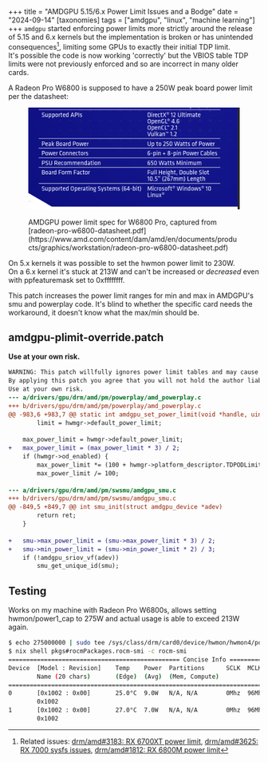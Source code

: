 +++
title = "AMDGPU 5.15/6.x Power Limit Issues and a Bodge"
date = "2024-09-14"
[taxonomies]
tags = ["amdgpu", "linux", "machine learning"]
+++
`amdgpu` started enforcing power limits more strictly around the release of 5.15 and 6.x kernels but the implementation is broken or has unintended consequences[^1], limiting some GPUs to exactly their initial TDP limit.  
It's possible the code is now working 'correctly' but the VBIOS table TDP limits were not previously enforced and so are incorrect in many older cards.

A Radeon Pro W6800 is supposed to have a 250W peak board power limit per the datasheet:

<figure>

![](w6800-pro-spec.png)

<figcaption>
AMDGPU power limit spec for W6800 Pro, captured from [radeon-pro-w6800-datasheet.pdf](https://www.amd.com/content/dam/amd/en/documents/products/graphics/workstation/radeon-pro-w6800-datasheet.pdf)
</figcaption>

</figure>

On 5.x kernels it was possible to set the hwmon power limit to 230W.  
On a 6.x kernel it's stuck at 213W and can't be increased or _decreased_ even with ppfeaturemask set to 0xffffffff.

This patch increases the power limit ranges for min and max in AMDGPU's smu and powerplay code. It's blind to whether the specific card needs the workaround, it doesn't know what the max/min should be.

## amdgpu-plimit-override.patch

**Use at your own risk.**

```patch
WARNING: This patch willfully ignores power limit tables and may cause your GPU to fail or damage the system it is connected to.
By applying this patch you agree that you will not hold the author liable for any damage to your system.
Use at your own risk.
--- a/drivers/gpu/drm/amd/pm/powerplay/amd_powerplay.c
+++ b/drivers/gpu/drm/amd/pm/powerplay/amd_powerplay.c
@@ -983,6 +983,7 @@ static int amdgpu_set_power_limit(void *handle, uint32_t limit)
 		limit = hwmgr->default_power_limit;
 
 	max_power_limit = hwmgr->default_power_limit;
+	max_power_limit = (max_power_limit * 3) / 2;
 	if (hwmgr->od_enabled) {
 		max_power_limit *= (100 + hwmgr->platform_descriptor.TDPODLimit);
 		max_power_limit /= 100;

--- a/drivers/gpu/drm/amd/pm/swsmu/amdgpu_smu.c
+++ b/drivers/gpu/drm/amd/pm/swsmu/amdgpu_smu.c
@@ -849,5 +849,7 @@ int smu_init(struct amdgpu_device *adev)
 		return ret;
 	}

+	smu->max_power_limit = (smu->max_power_limit * 3) / 2;
+	smu->min_power_limit = (smu->min_power_limit * 2) / 3;
 	if (!amdgpu_sriov_vf(adev))
 		smu_get_unique_id(smu);
```
## Testing

Works on my machine with Radeon Pro W6800s, allows setting hwmon/power1_cap to 275W and actual usage is able to exceed 213W again.

```bash
$ echo 275000000 | sudo tee /sys/class/drm/card0/device/hwmon/hwmon4/power1_cap
$ nix shell pkgs#rocmPackages.rocm-smi -c rocm-smi
================================================ Concise Info ================================================
Device  [Model : Revision]    Temp    Power  Partitions      SCLK  MCLK   Fan    Perf    PwrCap  VRAM%  GPU%  
        Name (20 chars)       (Edge)  (Avg)  (Mem, Compute)                                                   
==============================================================================================================
0       [0x1002 : 0x00]       25.0°C  9.0W   N/A, N/A        0Mhz  96Mhz  20.0%  manual  275.0W    0%   0%    
        0x1002                                                                                                
1       [0x1002 : 0x00]       27.0°C  7.0W   N/A, N/A        0Mhz  96Mhz  20.0%  manual  275.0W    0%   0%    
        0x1002                                                                                                
```

[^1]: Related issues: [drm/amd#3183: RX 6700XT power limit](https://gitlab.freedesktop.org/drm/amd/-/issues/3183), [drm/amd#3625: RX 7000 sysfs issues](https://gitlab.freedesktop.org/drm/amd/-/issues/3625), [drm/amd#1812: RX 6800M power limit](https://gitlab.freedesktop.org/drm/amd/-/issues/1812)
